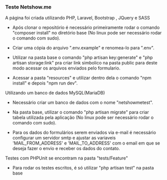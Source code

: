 <h3>Teste Netshow.me</h3>

A página foi criada utilizando PHP, Laravel, Bootstrap , JQuery e SASS

- Após clonar o repositório é necessário primeiramente rodar o comando "composer install" no diretório base (No linux pode ser necessário rodar o comando com sudo).

- Criar uma cópia do arquivo ".env.example" e renomea-lo para ".env".

- Utilizar na pasta base o comando "php artisan key:generate" e "php artisan storage:link" pra criar link simbolico na pasta public para deste modo acessar os arquivos enviados pelo formulario.

- Acessar a pasta "resources" e utilizar dentro dela o comando "npm install" e depois "npm run dev".

Utilizando um banco de dados MySQL(MariaDB)

- Necessário criar um banco de dados com o nome "netshowmetest".

- Na pasta base, utilizar o comando "php artisan migrate" para criar tabela utilizada pela aplicação (No linux pode ser necessário rodar o comando com sudo).

- Para os dados do formulários serem enviados via e-mail é necessário configurar um servidor smtp e ajustar as variaveis 'MAIL_FROM_ADDRESS' e 'MAIL_TO_ADDRESS' com o email em que se deseja fazer o envio e receber os dados do contato.

Testes com PHPUnit se encontram na pasta "tests/Feature"

- Para rodar os testes escritos, é só utilizar "php artisan test" na pasta base